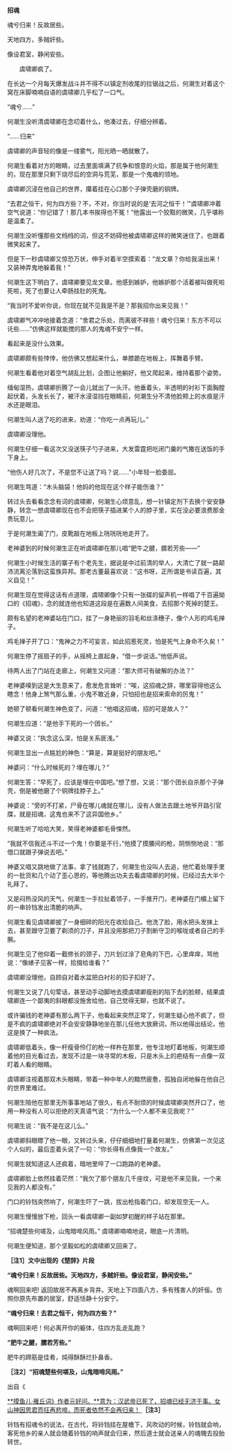 ﻿**招魂**

魂兮归来！反故居些。

天地四方，多贼奸些。

像设君室，静闲安些。

　　虞啸卿疯了。

  在长达一个月每天爆发战斗并不得不以镇定剂收尾的拉锯战之后，何潮生对着这个窝在床脚喃喃自语的虞啸卿几乎松了一口气。

  “魂兮……”

  何潮生没听清虞啸卿在念叨着什么，他凑过去，仔细分辨着。

  “……归来”

  虞啸卿的声音轻的像是一缕雾气，阳光晒一晒就散了。

  何潮生看着对方的眼睛，过去里面填满了抗争和恨意的火焰，那是属于他何潮生的，现在那里只剩下烧尽后的空洞与荒芜，那是一个鬼魂的领地。

  虞啸卿沉浸在他自己的世界，攥着挂在心口那个子弹壳磨的铜牌。

  “去君之恒干，何为四方些？不，不对，你当时说的是‘去河之恒干！’”虞啸卿冲着空气说道：“你记错了！那几本书挨得也不冤！”他露出一个狡黠的微笑，几乎堪称是温柔了。

  何潮生没听懂那些文绉绉的词，但这不妨碍他被虞啸卿这样的微笑迷住了，也跟着微笑起来了。

  但是下一秒虞啸卿又惊恐万状，伸手对着半空摸索着：“龙文章？你给我滚出来！又装神弄鬼地躲着我！”

  何潮生这下明白了，虞啸卿要见龙文章。他感到嫉妒，他嫉妒那个活着被叫做死啦死啦，死了也要让人牵肠挂肚的死鬼。

  “我当时不爱听你说，你现在就不见我是不是？那我招你出来见我！”

  虞啸卿气冲冲地接着念道：“舍君之乐处，而离彼不祥些！魂兮归来！东方不可以讬些……”仿佛这样就能搅的那人的鬼魂不安宁一样。

  看起来是没什么效果。

  虞啸卿颇有些悻悻，他仿佛又想起来什么，单膝跪在地板上，挥舞着手臂。

  何潮生看着他对着空气胡乱比划，企图让他躺好，他又爬起来，维持着那个姿势。

  缅甸湿热，虞啸卿折腾了一会儿就出了一头汗。他垂着头，半透明的衬衫下面胸膛起伏着，头发长长了，被汗水浸湿挡在眼睛前，何潮生分不清他脸颊上的水痕是汗水还是眼泪。

  何潮生叫人送了吃的进来，劝道：“你吃一点再玩儿。”

  虞啸卿没理他。

  何潮生仔细一看这次又没送筷子勺子进来，大发雷霆把吃闭门羹的气撒在送饭的手下身上。

  “他伤人好几次了，不是您不让送了吗？说……”小年轻一脸委屈。

  何潮生骂道：“木头脑袋！他妈的他现在这个样子能伤谁？”

  转过头去看看念念有词的虞啸卿，何潮生心烦意乱，想一针镇定剂下去换个安安静静，转念一想虞啸卿现在也不会把筷子插进某个人的脖子里，实在没必要浪费那金贵玩意儿。

  于是何潮生阖了门，皮靴敲在地板上咣咣咣地走开了。



  老神婆到的时候何潮生正在听虞啸卿在那儿唱“肥牛之腱，臑若芳些——”

  何潮生小时候生活的寨子有个老先生，据说是中过前清的举人，大清亡了就一路颠沛流离沦落到这蛮族异邦。那老古董最喜欢说：“这书呀，正所谓是书读百遍，其义自见！”

  何潮生现在觉得这话有点道理，虞啸卿像个只有一张碟的留声机一样唱了千百遍拗口的《招魂》，念的就连他也知道这段是在遍数人间美食，去招那个死掉的楚王。

  颇有名望的老神婆站在门口，挂了一身艳丽的羽毛和丝涤穗子，像个人形的鸡毛掸子。

  鸡毛掸子开了口：“鬼神之力不可妄言，如此招惹死灵，怕是死气上身命不久矣！”

  何潮生停了摇扇子的手，从摇椅上直起身，“借一步说话。”他低声说。

  待两人出了门站在走廊上，何潮生又问道：“那大师可有破解的办法？”

  老神婆嗅到这是大生意来了，愈发危言耸听：“唉，这招魂之辞，哪里容得他这么瞎念！他身上煞气那么重，小鬼不敢近身，只怕招也是招来索命的厉鬼！”

  她顿了顿看何潮生神色变了，问道：“他唱这招魂，招的可是故人？”

  何潮生应道：“是他手下死的一个团长。”

  神婆又说：“执念这么深，怕是关系匪浅。”

  何潮生显出一点尴尬的神色：“算是，算是挺好的朋友吧。”

  神婆问：“什么时候死的？埋在哪儿？”

  何潮生答：“早死了，应该是埋在中国吧。”想了想，又说：“那个团长自杀那个子弹壳，倒是被他磨了个铜牌挂脖子上。”

  神婆说：“旁的不打紧，尸骨在哪儿魂就在哪儿，没有人做法去跟土地爷开路引官牒，就是招魂，这鬼也来不了这异国他乡。”

  何潮生听了哈哈大笑，笑得老神婆都毛骨悚然。

  “我就不信我还斗不过一个鬼！你要是不行，”他摸了摸腰间的枪，阴恻恻地说：“那借口就跟子弹说去吧。”

  神婆又唱又跳地做了法事，拿了钱就跑了，何潮生也没叫人去追，他忙着处理手里的一批货和几个动了歪心思的，等他腾出功夫去看虞啸卿的时候，已经过去大半个礼拜了。

  又是闷热没风的天气，何潮生一手拉扯着领子，一手推开门，老神婆在门楣上留下的一串铃铛发出清脆的响声。

  何潮生看见虞啸卿披了一身细碎的阳光在收拾自己。他洗了脸，用水把头发抹上去，甚至跟守卫要了剃须的刀子，并且没用那把刀子割断守卫的喉咙或者自己的手腕。

  何潮生见了他仰着一截修长的颈子，刀片划过涂了皂角的下巴，心里痒痒，骂他说：“像婊子见客一样，拾掇给谁看？”

  虞啸卿没理他，自顾自对着水盆把白衬衫的扣子扣好了。

  何潮生又说了几句荤话，甚至动手动脚地去摸虞啸卿瘦削的陷下去的脸颊，结果虞啸卿连一个鄙夷的斜眼都没施舍给他，自己觉得无聊，也就不说了。

  或许骗钱的老神婆有那么两下子，他看起来突然正常了，何潮生疑心他不疯了，但是不疯的虞啸卿绝对不会安安静静地坐在那儿任他大放厥词，所以他得出结论，他这是换了一种疯法。

  虞啸卿低着头，像一杆瘦骨伶仃的枪一样杵在那里，他专注地盯着地板，何潮生顺着他的目光看过去，发现不过是一块寻常的木板，只是木头上的疤结有一点像一双盯着人看的眼睛。

  虞啸卿注视着那双木头眼睛，带着一种中年人的黯然疲惫，孤独自闭地躲在他自己的世界里难过。

  何潮生陪他在那里无所事事地站了很久，有点不耐烦的时候虞啸卿突然开口了，他用一种没有人可以拒绝的天真语气说：“为什么一个人都不来见我呢？”

  何潮生说：“我不是在这儿么。”

  虞啸卿斜眼瞟了他一眼，又转过头来，仔仔细细地打量着何潮生，仿佛第一次见这个人似的，最后歪着头说了一句：“你长得有点像我一个故友。”

  何潮生就知道这人还疯着，暗地里啐了一口跑路的老神婆。

  虞啸卿脸上依然挂着茫然：“我欠了那个朋友几千座坟，可是他不来见我，一个来见我的人都没有。”

  门口的铃铛突然响了，何潮生吓了一跳，拔出枪指着门口，却发现空无一人。

  何潮生慢慢放下枪，回头一看虞啸卿一副如梦初醒的样子站在那里。

  “招魂楚些何嗟及，山鬼暗啼风雨。” 虞啸卿喃喃地说，眼底一片清明。

  何潮生便知道，那个坚毅如松的虞啸卿又回来了。





**［注1］文中出现的《楚辞》片段**

**“魂兮归来！反故居些。天地四方，多贼奸些。像设君室，静闲安些。”**

魂啊回来吧! 返回故居不再离乡背井。天地上下四面八方，多有残害人的奸佞。仿照你原先布置的居室，舒适恬静十分安宁。

**“魂兮归来！去君之恒干，何为四方些？”**

魂啊回来吧！何必离开你的躯体，往四方乱走乱跑？

**“肥牛之腱，臑若芳些。”**

肥牛的蹄筋是佳肴，炖得酥酥烂扑鼻香。

**［注2］“招魂楚些何嗟及，山鬼暗啼风雨。”** 

出自《



[**摸鱼儿·雁丘词》作者元好问。**意为：汉武帝已死了，招魂已经无济于事。女山神因思君而抂再悲啼，而死者依然不会再归来！ ](https://m.baidu.com/from=1099b/ssid=2648b2d4c1e9b6c90323/uid=0/bd_page_type=1/pu=sz%40224_220%2Cta%40iphone___3_605%2Cusm%403/baiduid=4E64DB0D664C8FFD659AA2B3CBE7FD39/w=0_10_/t=iphone/l=1/tc?clk_type=1&vit=osres&l=1&baiduid=4E64DB0D664C8FFD659AA2B3CBE7FD39&t=iphone&ref=www_iphone&from=1099b&ssid=2648b2d4c1e9b6c90323&lid=11869719436632079120&bd_page_type=1&pu=sz%40224_220%2Cta%40iphone___3_605%2Cusm%403&order=2&fm=alop&isAtom=1&is_baidu=0&tj=ks_general_new_2_0_10_lNaN&clk_info=%7B%22tplname%22%3A%22ks_general_new%22%2C%22srcid%22%3A28217%2C%22t%22%3A1598367969698%2C%22xpath%22%3A%22div-article-section-a\(c-t\)-h3-span%22%7D&wd=&eqid=a4b9b6f06c013b10100000005f4528bf&w_qd=IlPT2AEptyoA_yk8v4wbwBe6AiVVd-gmzC9ZeBjV-QYrQePr4iIumZm7-Ao1tMt_mgMXPNpGAmyz1gUG&bdver=2&tcplug=1&dict=-1&sec=5991&di=6718d7a33aa31d7b&bdenc=1&tch=124.117.92.267.4.1645&nsrc=19lcKqzvqZphxhw1W5Bw4UaAMTjJ97Cnw4wjoSjNvbhLck4xnfvh3aEj3XYSxw%2BXinH%2FIjx6ou%2FK7mCl9Of3qbV4fdiFptMBq%2BBZ5fuzyB%2BEum6wkllymheGxZAhFF9JfN00dOmXDpVO7cYDeNp1J7f803d6kMQRoxFyVDVq%2BCtofQ1iHEBpiMokSwzzdtIwwtb4VqjHXIechXZuxC8c2Zfffu3Gi9Q5aV1jcXc5lvLolGn0LXTvUlZTPjM2pQivdNpOiCtGlFJrjHUEqlRyaydADAff6dF5ymRmJYVTMD5rWAVplKpwoT5t9OzlmFpmjITFjj%2BauTop%2Buxq%2BenHNiiRN8VXn%2FfWC05PW0198S0%3D)**［注3］**

铃铛有招魂令的说法，在古代，将铃铛挂在屋檐下，风吹动的时候，铃铛就会响，客死他乡的亲人就会随着铃铛的响声就会归来，然后道士就会送亲人的魂魄去投胎转世。
